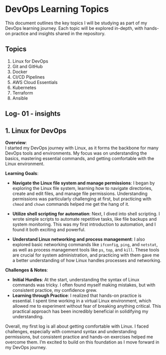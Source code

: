 # DevOps Learning Topics

This document outlines the key topics I will be studying as part of my DevOps learning journey. Each topic will be explored in-depth, with hands-on practice and insights shared in the repository.

## Topics

1. Linux for DevOps
2. Git and GitHub
3. Docker
4. CI/CD Pipelines
5. AWS Cloud Essentials
6. Kubernetes
7. Terraform
8. Ansible

## Log- 01 - insights
## 1. Linux for DevOps

**Overview**:  
I started my DevOps journey with Linux, as it forms the backbone for many DevOps tools and environments. My focus was on understanding the basics, mastering essential commands, and getting comfortable with the Linux environment.

**Learning Goals**:
- **Navigate the Linux file system and manage permissions**: I began by exploring the Linux file system, learning how to navigate directories, create and edit files, and manage file permissions. Understanding permissions was particularly challenging at first, but practicing with `chmod` and `chown` commands helped me get the hang of it.
  
- **Utilize shell scripting for automation**: Next, I dived into shell scripting. I wrote simple scripts to automate repetitive tasks, like file backups and system monitoring. This was my first introduction to automation, and I found it both exciting and powerful.

- **Understand Linux networking and process management**: I also explored basic networking commands like `ifconfig`, `ping`, and `netstat`, as well as process management tools like `ps`, `top`, and `kill`. These tools are crucial for system administration, and practicing with them gave me a better understanding of how Linux handles processes and networking.

**Challenges & Notes**:
- **Initial Hurdles**: At the start, understanding the syntax of Linux commands was tricky. I often found myself making mistakes, but with consistent practice, my confidence grew.
- **Learning through Practice**: I realized that hands-on practice is essential. I spent time working in a virtual Linux environment, which allowed me to experiment without fear of breaking anything critical. This practical approach has been incredibly beneficial in solidifying my understanding.

Overall, my first log is all about getting comfortable with Linux. I faced challenges, especially with command syntax and understanding permissions, but consistent practice and hands-on exercises helped me overcome them. I’m excited to build on this foundation as I move forward in my DevOps journey.

